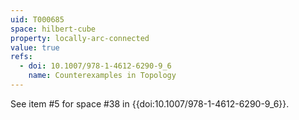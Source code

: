 ```yaml
---
uid: T000685
space: hilbert-cube
property: locally-arc-connected
value: true
refs:
  - doi: 10.1007/978-1-4612-6290-9_6
    name: Counterexamples in Topology
---
```

See item #5 for space #38 in {{doi:10.1007/978-1-4612-6290-9_6}}.
